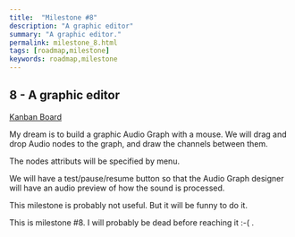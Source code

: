 ```yaml
---
title:  "Milestone #8"
description: "A graphic editor"
summary: "A graphic editor."
permalink: milestone_8.html
tags: [roadmap,milestone]
keywords: roadmap,milestone
---
```


## 8 - A graphic editor

[Kanban Board](https://github.com/Canardoux/taudio/projects/9)

My dream is to build a graphic Audio Graph with a mouse.
We will drag and drop Audio nodes to the graph, and draw the channels between them.

The nodes attributs will be specified by menu.

We will have a test/pause/resume button so that the Audio Graph designer will have an audio preview of how the sound is processed.

This milestone is probably not useful. But it will be funny to do it.

This is milestone #8. I will probably be dead before reaching it :-( .
